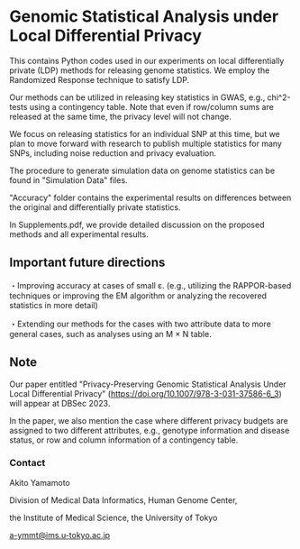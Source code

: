# Genomic Statistical Analysis under Local Differential Privacy

This contains Python codes used in our experiments on local differentially private (LDP) methods for releasing genome statistics.
We employ the Randomized Response technique to satisfy LDP.

Our methods can be utilized in releasing key statistics in GWAS, e.g., chi^2-tests using a contingency table. Note that even if row/column sums are released at the same time, the privacy level will not change.

We focus on releasing statistics for an individual SNP at this time, but we plan to move forward with research to publish multiple statistics for many SNPs, including noise reduction and privacy evaluation.

The procedure to generate simulation data on genome statistics can be found in "Simulation Data" files.

"Accuracy" folder contains the experimental results on differences between the original and differentially private statistics.

In Supplements.pdf, we provide detailed discussion on the proposed methods and all experimental results.

## Important future directions

・Improving accuracy at cases of small ε. (e.g., utilizing the RAPPOR-based techniques or improving the EM algorithm or analyzing the recovered statistics in more detail)

・Extending our methods for the cases with two attribute data to more general cases, such as analyses using an M × N table.

## Note
Our paper entitled "Privacy-Preserving Genomic Statistical Analysis Under Local Differential Privacy" (https://doi.org/10.1007/978-3-031-37586-6_3) will appear at DBSec 2023.


In the paper, we also mention the case where different privacy budgets are assigned to two different attributes, e.g., genotype information and disease status, or row and column information of a contingency table.

### Contact
Akito Yamamoto

Division of Medical Data Informatics, Human Genome Center,

the Institute of Medical Science, the University of Tokyo

a-ymmt@ims.u-tokyo.ac.jp
